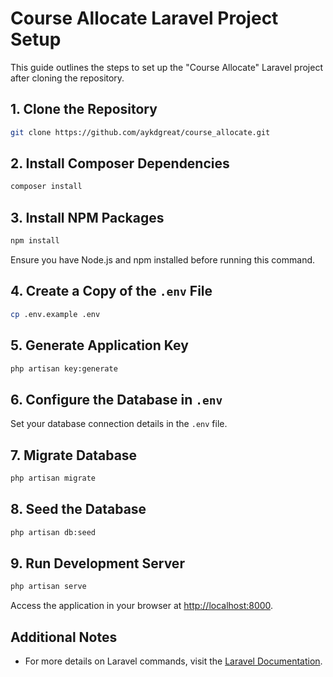 # Course Allocate Laravel Project Setup

This guide outlines the steps to set up the "Course Allocate" Laravel project after cloning the repository.

## 1. Clone the Repository

```bash
git clone https://github.com/aykdgreat/course_allocate.git
```

## 2. Install Composer Dependencies

```bash
composer install
```

## 3. Install NPM Packages

```bash
npm install
```

Ensure you have Node.js and npm installed before running this command.

## 4. Create a Copy of the `.env` File

```bash
cp .env.example .env
```

## 5. Generate Application Key

```bash
php artisan key:generate
```

## 6. Configure the Database in `.env`

Set your database connection details in the `.env` file.

## 7. Migrate Database

```bash
php artisan migrate
```

## 8. Seed the Database

```bash
php artisan db:seed
```

## 9. Run Development Server

```bash
php artisan serve
```

Access the application in your browser at [http://localhost:8000](http://localhost:8000).

## Additional Notes

- For more details on Laravel commands, visit the [Laravel Documentation](https://laravel.com/docs).
